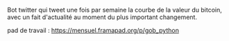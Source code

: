 Bot twitter qui tweet une fois par semaine la courbe de la valeur du bitcoin, avec un fait d'actualité au moment du plus important changement.   

pad de travail : https://mensuel.framapad.org/p/gob_python
